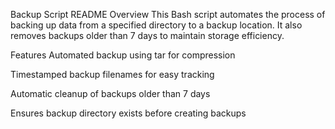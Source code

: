 Backup Script README
Overview
This Bash script automates the process of backing up data from a specified directory to a backup location. It also removes backups older than 7 days to maintain storage efficiency.

Features
Automated backup using tar for compression

Timestamped backup filenames for easy tracking

Automatic cleanup of backups older than 7 days

Ensures backup directory exists before creating backups

